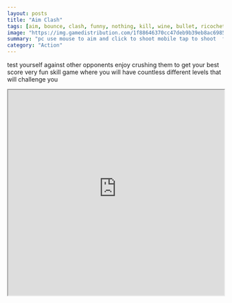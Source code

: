 ```yaml
---
layout: posts
title: "Aim Clash"
tags: [aim, bounce, clash, funny, nothing, kill, wine, bullet, ricochet, go, free, online, games, oyna, game, free, games, play, play, games]
image: "https://img.gamedistribution.com/1f88646370cc47deb9b39eb8ac698566.jpg"
summary: "pc use mouse to aim and click to shoot mobile tap to shoot  free online games oyna game free games play play games"
category: "Action"
---
```


test yourself against other opponents enjoy crushing them to get your best score very fun skill game where you will have countless different levels that will challenge you

<iframe width="100%" height="480px;" src="https://html5.gamedistribution.com/1f88646370cc47deb9b39eb8ac698566/"></iframe>